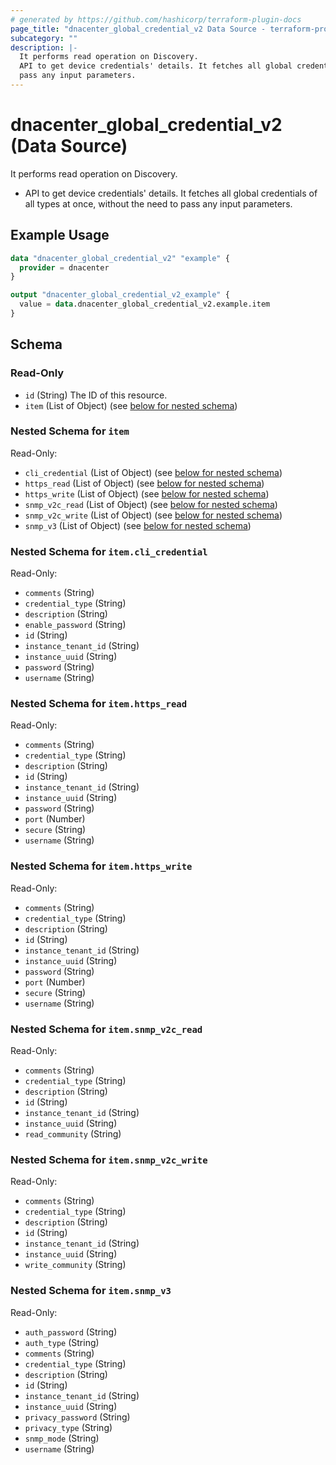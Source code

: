 ```yaml
---
# generated by https://github.com/hashicorp/terraform-plugin-docs
page_title: "dnacenter_global_credential_v2 Data Source - terraform-provider-dnacenter"
subcategory: ""
description: |-
  It performs read operation on Discovery.
  API to get device credentials' details. It fetches all global credentials of all types at once, without the need to
  pass any input parameters.
---
```


# dnacenter_global_credential_v2 (Data Source)

It performs read operation on Discovery.

- API to get device credentials' details. It fetches all global credentials of all types at once, without the need to
pass any input parameters.

## Example Usage

```terraform
data "dnacenter_global_credential_v2" "example" {
  provider = dnacenter
}

output "dnacenter_global_credential_v2_example" {
  value = data.dnacenter_global_credential_v2.example.item
}
```

<!-- schema generated by tfplugindocs -->
## Schema

### Read-Only

- `id` (String) The ID of this resource.
- `item` (List of Object) (see [below for nested schema](#nestedatt--item))

<a id="nestedatt--item"></a>
### Nested Schema for `item`

Read-Only:

- `cli_credential` (List of Object) (see [below for nested schema](#nestedobjatt--item--cli_credential))
- `https_read` (List of Object) (see [below for nested schema](#nestedobjatt--item--https_read))
- `https_write` (List of Object) (see [below for nested schema](#nestedobjatt--item--https_write))
- `snmp_v2c_read` (List of Object) (see [below for nested schema](#nestedobjatt--item--snmp_v2c_read))
- `snmp_v2c_write` (List of Object) (see [below for nested schema](#nestedobjatt--item--snmp_v2c_write))
- `snmp_v3` (List of Object) (see [below for nested schema](#nestedobjatt--item--snmp_v3))

<a id="nestedobjatt--item--cli_credential"></a>
### Nested Schema for `item.cli_credential`

Read-Only:

- `comments` (String)
- `credential_type` (String)
- `description` (String)
- `enable_password` (String)
- `id` (String)
- `instance_tenant_id` (String)
- `instance_uuid` (String)
- `password` (String)
- `username` (String)


<a id="nestedobjatt--item--https_read"></a>
### Nested Schema for `item.https_read`

Read-Only:

- `comments` (String)
- `credential_type` (String)
- `description` (String)
- `id` (String)
- `instance_tenant_id` (String)
- `instance_uuid` (String)
- `password` (String)
- `port` (Number)
- `secure` (String)
- `username` (String)


<a id="nestedobjatt--item--https_write"></a>
### Nested Schema for `item.https_write`

Read-Only:

- `comments` (String)
- `credential_type` (String)
- `description` (String)
- `id` (String)
- `instance_tenant_id` (String)
- `instance_uuid` (String)
- `password` (String)
- `port` (Number)
- `secure` (String)
- `username` (String)


<a id="nestedobjatt--item--snmp_v2c_read"></a>
### Nested Schema for `item.snmp_v2c_read`

Read-Only:

- `comments` (String)
- `credential_type` (String)
- `description` (String)
- `id` (String)
- `instance_tenant_id` (String)
- `instance_uuid` (String)
- `read_community` (String)


<a id="nestedobjatt--item--snmp_v2c_write"></a>
### Nested Schema for `item.snmp_v2c_write`

Read-Only:

- `comments` (String)
- `credential_type` (String)
- `description` (String)
- `id` (String)
- `instance_tenant_id` (String)
- `instance_uuid` (String)
- `write_community` (String)


<a id="nestedobjatt--item--snmp_v3"></a>
### Nested Schema for `item.snmp_v3`

Read-Only:

- `auth_password` (String)
- `auth_type` (String)
- `comments` (String)
- `credential_type` (String)
- `description` (String)
- `id` (String)
- `instance_tenant_id` (String)
- `instance_uuid` (String)
- `privacy_password` (String)
- `privacy_type` (String)
- `snmp_mode` (String)
- `username` (String)


